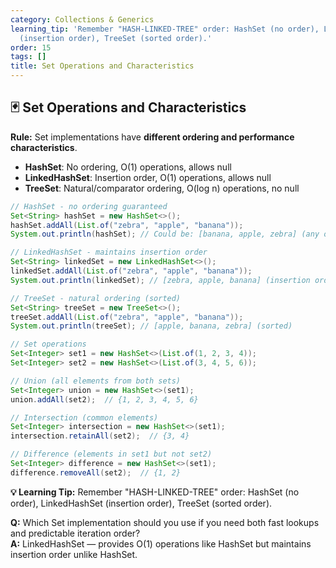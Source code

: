 ```yaml
---
category: Collections & Generics
learning_tip: 'Remember "HASH-LINKED-TREE" order: HashSet (no order), LinkedHashSet
  (insertion order), TreeSet (sorted order).'
order: 15
tags: []
title: Set Operations and Characteristics
---
```


## 🃏 Set Operations and Characteristics

**Rule:** Set implementations have **different ordering and performance characteristics**.

- **HashSet**: No ordering, O(1) operations, allows null
- **LinkedHashSet**: Insertion order, O(1) operations, allows null  
- **TreeSet**: Natural/comparator ordering, O(log n) operations, no null

```java
// HashSet - no ordering guaranteed
Set<String> hashSet = new HashSet<>();
hashSet.addAll(List.of("zebra", "apple", "banana"));
System.out.println(hashSet); // Could be: [banana, apple, zebra] (any order)

// LinkedHashSet - maintains insertion order
Set<String> linkedSet = new LinkedHashSet<>();
linkedSet.addAll(List.of("zebra", "apple", "banana"));
System.out.println(linkedSet); // [zebra, apple, banana] (insertion order)

// TreeSet - natural ordering (sorted)
Set<String> treeSet = new TreeSet<>();
treeSet.addAll(List.of("zebra", "apple", "banana"));
System.out.println(treeSet); // [apple, banana, zebra] (sorted)

// Set operations
Set<Integer> set1 = new HashSet<>(List.of(1, 2, 3, 4));
Set<Integer> set2 = new HashSet<>(List.of(3, 4, 5, 6));

// Union (all elements from both sets)
Set<Integer> union = new HashSet<>(set1);
union.addAll(set2);  // {1, 2, 3, 4, 5, 6}

// Intersection (common elements)
Set<Integer> intersection = new HashSet<>(set1);
intersection.retainAll(set2);  // {3, 4}

// Difference (elements in set1 but not set2)
Set<Integer> difference = new HashSet<>(set1);
difference.removeAll(set2);  // {1, 2}
```

**💡 Learning Tip:** Remember "HASH-LINKED-TREE" order: HashSet (no order), LinkedHashSet (insertion order), TreeSet (sorted order).

**Q:** Which Set implementation should you use if you need both fast lookups and predictable iteration order?  
**A:** LinkedHashSet — provides O(1) operations like HashSet but maintains insertion order unlike HashSet.